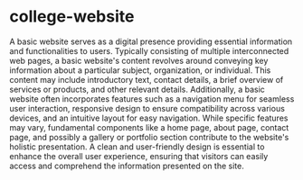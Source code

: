 # college-website
A basic website serves as a digital presence providing essential information and functionalities to users. Typically consisting of multiple interconnected web pages, a basic website's content revolves around conveying key information about a particular subject, organization, or individual. This content may include introductory text, contact details, a brief overview of services or products, and other relevant details. Additionally, a basic website often incorporates features such as a navigation menu for seamless user interaction, responsive design to ensure compatibility across various devices, and an intuitive layout for easy navigation. While specific features may vary, fundamental components like a home page, about page, contact page, and possibly a gallery or portfolio section contribute to the website's holistic presentation. A clean and user-friendly design is essential to enhance the overall user experience, ensuring that visitors can easily access and comprehend the information presented on the site.                       
